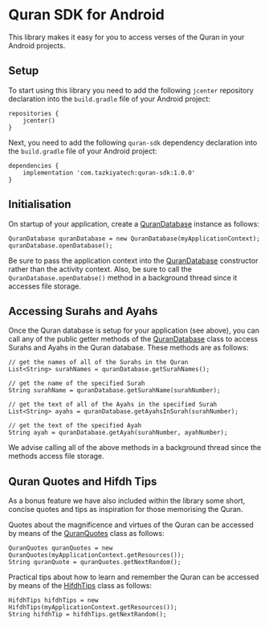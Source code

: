 # Quran SDK for Android

This library makes it easy for you to access verses of the Quran in your Android projects.

## Setup

To start using this library you need to add the following `jcenter` repository declaration into the `build.gradle` file of your Android project:

    repositories {
        jcenter()
    }

Next, you need to add the following `quran-sdk` dependency declaration into the `build.gradle` file of your Android project:

    dependencies {
        implementation 'com.tazkiyatech:quran-sdk:1.0.0'
    }

## Initialisation

On startup of your application, create a [QuranDatabase](src/main/java/com/tazkiyatech/quran/sdk/database/QuranDatabase.kt) instance as follows:

    QuranDatabase quranDatabase = new QuranDatabase(myApplicationContext);
    quranDatabase.openDatabase();

Be sure to pass the application context into the [QuranDatabase](src/main/java/com/tazkiyatech/quran/sdk/database/QuranDatabase.kt) constructor rather than the activity context. Also, be sure to call the `QuranDatabase.openDatabse()` method in a background thread since it accesses file storage.

## Accessing Surahs and Ayahs

Once the Quran database is setup for your application (see above), you can call any of the public getter methods of the [QuranDatabase](src/main/java/com/tazkiyatech/quran/sdk/database/QuranDatabase.kt) class to access Surahs and Ayahs in the Quran database. These methods are as follows:

    // get the names of all of the Surahs in the Quran
    List<String> surahNames = quranDatabase.getSurahNames();
    
    // get the name of the specified Surah
    String surahName = quranDatabase.getSurahName(surahNumber);
    
    // get the text of all of the Ayahs in the specified Surah
    List<String> ayahs = quranDatabase.getAyahsInSurah(surahNumber);
    
    // get the text of the specified Ayah
    String ayah = quranDatabase.getAyah(surahNumber, ayahNumber);

We advise calling all of the above methods in a background thread since the methods access file storage.

## Quran Quotes and Hifdh Tips

As a bonus feature we have also included within the library some short, concise quotes and tips as inspiration for those memorising the Quran.

Quotes about the magnificence and virtues of the Quran can be accessed by means of the [QuranQuotes](src/main/java/com/tazkiyatech/quran/sdk/database/QuranQuotes.kt) class as follows:

    QuranQuotes quranQuotes = new QuranQuotes(myApplicationContext.getResources());
    String quranQuote = quranQuotes.getNextRandom();

Practical tips about how to learn and remember the Quran can be accessed by means of the [HifdhTips](src/main/java/com/tazkiyatech/quran/sdk/database/HifdhTips.kt) class as follows:

    HifdhTips hifdhTips = new HifdhTips(myApplicationContext.getResources());
    String hifdhTip = hifdhTips.getNextRandom();
